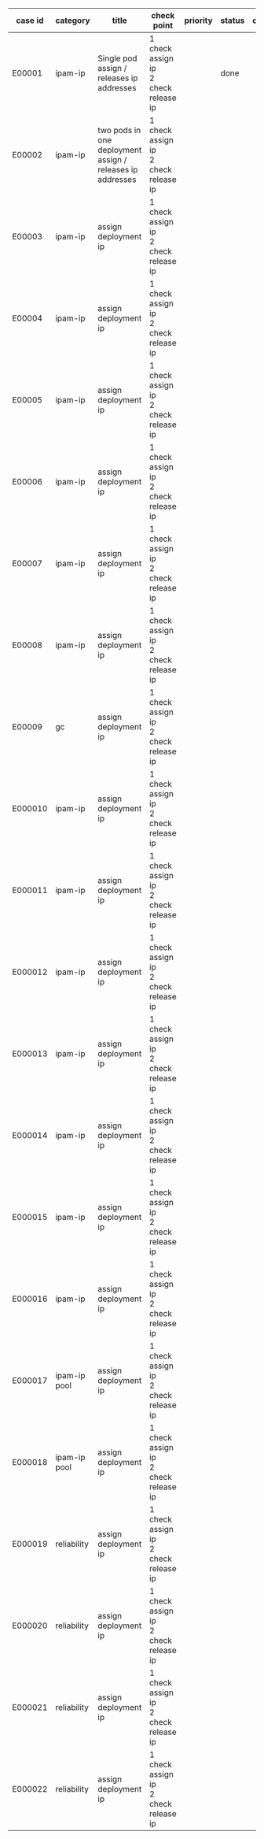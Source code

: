 | case id | category  | title | check point            | priority | status | other |
|---------|-----------|-----------------------|-------|----------|--------|-------|
| E00001  | ipam-ip | Single pod  assign / releases ip addresses |1 check assign ip <br> 2 check release ip|        | done   |       |
| E00002  | ipam-ip | two pods in one deployment  assign / releases ip addresses |1 check assign ip <br> 2 check release ip|        |    |       |
| E00003  | ipam-ip | assign deployment ip |1 check assign ip <br> 2 check release ip|        |    |       |
| E00004  | ipam-ip | assign deployment ip |1 check assign ip <br> 2 check release ip|        |    |       |
| E00005  | ipam-ip | assign deployment ip |1 check assign ip <br> 2 check release ip|        |    |       |
| E00006  | ipam-ip | assign deployment ip |1 check assign ip <br> 2 check release ip|        |    |       |
| E00007  | ipam-ip | assign deployment ip |1 check assign ip <br> 2 check release ip|        |    |       |
| E00008  | ipam-ip | assign deployment ip |1 check assign ip <br> 2 check release ip|        |    |       |
| E00009  | gc | assign deployment ip |1 check assign ip <br> 2 check release ip|        |    |       |
| E000010  | ipam-ip | assign deployment ip |1 check assign ip <br> 2 check release ip|        |    |       |
| E000011  | ipam-ip | assign deployment ip |1 check assign ip <br> 2 check release ip|        |    |       |
| E000012  | ipam-ip | assign deployment ip |1 check assign ip <br> 2 check release ip|        |    |       |
| E000013  | ipam-ip | assign deployment ip |1 check assign ip <br> 2 check release ip|        |    |       |
| E000014  | ipam-ip | assign deployment ip |1 check assign ip <br> 2 check release ip|        |    |       |
| E000015  | ipam-ip | assign deployment ip |1 check assign ip <br> 2 check release ip|        |    |       |
| E000016  | ipam-ip | assign deployment ip |1 check assign ip <br> 2 check release ip|        |    |       |
| E000017  | ipam-ip pool | assign deployment ip |1 check assign ip <br> 2 check release ip|        |    |       |
| E000018  | ipam-ip pool | assign deployment ip |1 check assign ip <br> 2 check release ip|        |    |       |
| E000019  | reliability | assign deployment ip |1 check assign ip <br> 2 check release ip|        |    |       |
| E000020  | reliability | assign deployment ip |1 check assign ip <br> 2 check release ip|        |    |       |
| E000021  | reliability | assign deployment ip |1 check assign ip <br> 2 check release ip|  
| E000022  | reliability | assign deployment ip |1 check assign ip <br> 2 check release ip|  |    |       |
